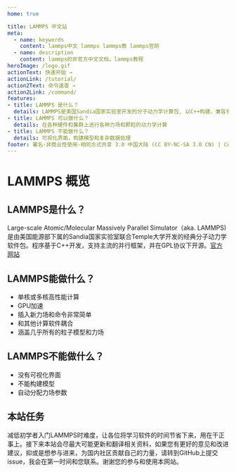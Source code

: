 ```yaml
---
home: true

title: LAMMPS 中文站
meta: 
  - name: keywords
    content: lammps中文 lammps lammps教 lammps官网
  - name: description
    content: lammps的非官方中文文档，lammps教程
heroImage: /logo.gif
actionText: 快速开始 →
actionLink: /tutorial/
action2Text: 命令速查 →
action2Link: /command/
features:
- title: LAMMPS 是什么？
  details: LAMMPS是美国Sandia国家实验室开发的分子动力学计算包, 以C++构建，兼容多种并行框架，并以GPL协议开源
- title: LAMMPS 可以做什么？
  details: 在各种硬件和集群上进行各种力场和颗粒的动力学计算
- title: LAMMPS 不能做什么？
  details: 可视化界面，构建模型和复杂数据处理
footer: 署名-非商业性使用-相同方式共享 3.0 中国大陆 (CC BY-NC-SA 3.0 CN) | Copyright © 2020-present Roy Kid
---
```


# LAMMPS 概览

## LAMMPS是什么？

Large-scale Atomic/Molecular Massively Parallel Simulator（aka. LAMMPS)是由美国能源部下属的Sandia国家实验室联合Temple大学开发的经典分子动力学软件包。程序基于C++开发，支持主流的并行框架，并在GPL协议下开源。[官方网站](https://lammps.sandia.gov/)

## LAMMPS能做什么？

* 单核或多核高性能计算
* GPU加速
* 插入新力场和命令非常简单
* 和其他计算软件耦合
* 涵盖几乎所有的粒子模型和力场

## LAMMPS不能做什么？

* 没有可视化界面
* 不能构建模型
* 自动分配力场参数

## 本站任务

减低初学者入门LAMMPS时难度，让各位将学习软件的时间节省下来，用在干正事上。接下来本站会尽最大可能更新和翻译相关资料，如果您有更好的意见和改进建议，抑或是想参与进来，为国内社区贡献自己的力量，请转到GitHub上提交issue，我会在第一时间和您联系。谢谢您的参与和使用本网站。